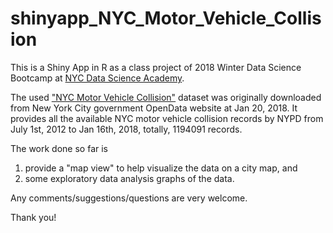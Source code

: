 # shinyapp_NYC_Motor_Vehicle_Collision   

This is a Shiny App in R as a class project of 2018 Winter Data Science Bootcamp at [NYC Data Science Academy](https://nycdatascience.com).

The used ["NYC Motor Vehicle Collision"](https://data.cityofnewyork.us/Public-Safety/NYPD-Motor-Vehicle-Collisions/h9gi-nx95) dataset was originally downloaded from New York City government OpenData website at Jan 20, 2018. It provides all the available NYC motor vehicle collision records by NYPD from July 1st, 2012 to Jan 16th, 2018, totally, 1194091 records.

The work done so far is   
1. provide a "map view" to help visualize the data on a city map, and 
2. some exploratory data analysis graphs of the data.

Any comments/suggestions/questions are very welcome.

Thank you!